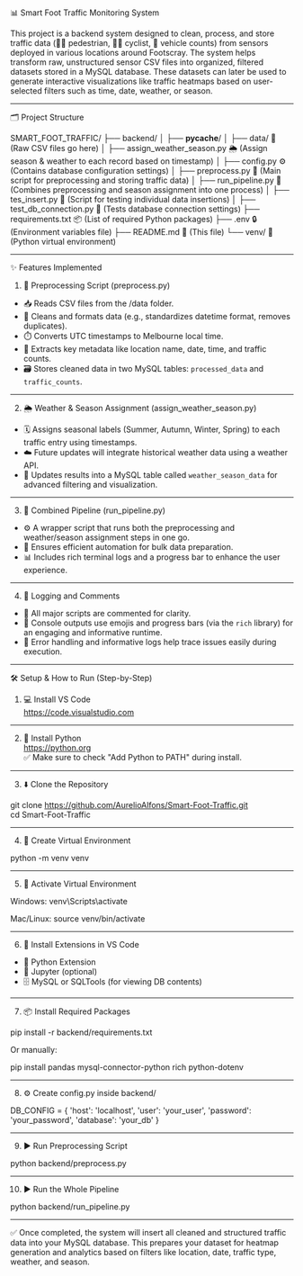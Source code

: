 📊 Smart Foot Traffic Monitoring System

This project is a backend system designed to clean, process, and store traffic data (🚶‍♂️ pedestrian, 🚴‍♀️ cyclist, 🚗 vehicle counts) from sensors deployed in various locations around Footscray. The system helps transform raw, unstructured sensor CSV files into organized, filtered datasets stored in a MySQL database. These datasets can later be used to generate interactive visualizations like traffic heatmaps based on user-selected filters such as time, date, weather, or season.

--------------------------------------------------

🗂️ Project Structure

SMART_FOOT_TRAFFIC/
├── backend/
│   ├── __pycache__/
│   ├── data/                         📁 (Raw CSV files go here)
│   ├── assign_weather_season.py     🌦️ (Assign season & weather to each record based on timestamp)
│   ├── config.py                    ⚙️ (Contains database configuration settings)
│   ├── preprocess.py                🧹 (Main script for preprocessing and storing traffic data)
│   ├── run_pipeline.py              🔁 (Combines preprocessing and season assignment into one process)
│   ├── tes_insert.py                🧪 (Script for testing individual data insertions)
│   ├── test_db_connection.py       🔌 (Tests database connection settings)
├── requirements.txt                 📦 (List of required Python packages)
├── .env                             🔒 (Environment variables file)
├── README.md                        📄 (This file)
└── venv/                            🐍 (Python virtual environment)

--------------------------------------------------

✨ Features Implemented

1. 🧹 Preprocessing Script (preprocess.py)
- 📥 Reads CSV files from the /data folder.
- 🧼 Cleans and formats data (e.g., standardizes datetime format, removes duplicates).
- ⏱️ Converts UTC timestamps to Melbourne local time.
- 🧠 Extracts key metadata like location name, date, time, and traffic counts.
- 🗃️ Stores cleaned data in two MySQL tables: `processed_data` and `traffic_counts`.

--------------------------------------------------

2. 🌦️ Weather & Season Assignment (assign_weather_season.py)
- 🗓️ Assigns seasonal labels (Summer, Autumn, Winter, Spring) to each traffic entry using timestamps.
- ☁️ Future updates will integrate historical weather data using a weather API.
- 💾 Updates results into a MySQL table called `weather_season_data` for advanced filtering and visualization.

--------------------------------------------------

3. 🔁 Combined Pipeline (run_pipeline.py)
- ⚙️ A wrapper script that runs both the preprocessing and weather/season assignment steps in one go.
- 🚀 Ensures efficient automation for bulk data preparation.
- 📊 Includes rich terminal logs and a progress bar to enhance the user experience.

--------------------------------------------------

4. 📝 Logging and Comments
- 💬 All major scripts are commented for clarity.
- 🎨 Console outputs use emojis and progress bars (via the `rich` library) for an engaging and informative runtime.
- 🧯 Error handling and informative logs help trace issues easily during execution.

--------------------------------------------------

🛠️ Setup & How to Run (Step-by-Step)

1. 💻 Install VS Code  
https://code.visualstudio.com

--------------------------------------------------

2. 🐍 Install Python  
https://python.org  
✅ Make sure to check "Add Python to PATH" during install.

--------------------------------------------------

3. ⬇️ Clone the Repository

git clone https://github.com/AurelioAlfons/Smart-Foot-Traffic.git  
cd Smart-Foot-Traffic

--------------------------------------------------

4. 🧪 Create Virtual Environment

python -m venv venv

--------------------------------------------------

5. 🔄 Activate Virtual Environment

Windows:
venv\Scripts\activate

Mac/Linux:
source venv/bin/activate

--------------------------------------------------

6. 🧩 Install Extensions in VS Code
- 🐍 Python Extension
- 📓 Jupyter (optional)
- 🗄️ MySQL or SQLTools (for viewing DB contents)

--------------------------------------------------

7. 📦 Install Required Packages

pip install -r backend/requirements.txt

Or manually:

pip install pandas mysql-connector-python rich python-dotenv

--------------------------------------------------

8. ⚙️ Create config.py inside backend/

DB_CONFIG = {
    'host': 'localhost',
    'user': 'your_user',
    'password': 'your_password',
    'database': 'your_db'
}

--------------------------------------------------

9. ▶️ Run Preprocessing Script

python backend/preprocess.py

--------------------------------------------------

10. ▶️ Run the Whole Pipeline

python backend/run_pipeline.py

--------------------------------------------------

✅ Once completed, the system will insert all cleaned and structured traffic data into your MySQL database. This prepares your dataset for heatmap generation and analytics based on filters like location, date, traffic type, weather, and season.
